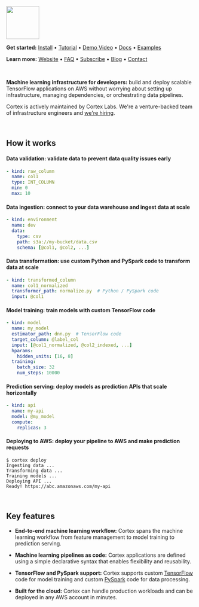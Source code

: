 <img src='https://s3-us-west-2.amazonaws.com/cortex-public/logo.png' height='88'>

<br>

**Get started:** [Install](https://docs.cortex.dev/install) • [Tutorial](https://docs.cortex.dev/tutorial) • [Demo Video](https://www.youtube.com/watch?v=vcistUor0b4) • <!-- CORTEX_VERSION_MINOR_STABLE e.g. https://docs.cortex.dev/v/0.2/ -->[Docs](https://docs.cortex.dev/v/0.3/) • <!-- CORTEX_VERSION_MINOR_STABLE -->[Examples](https://github.com/cortexlabs/cortex/tree/0.3/examples)

**Learn more:** [Website](https://cortex.dev) • [FAQ](https://docs.cortex.dev/faq) • [Subscribe](https://cortexlabs.us20.list-manage.com/subscribe?u=a1987373ab814f20961fd90b4&id=ae83491e1c) • [Blog](https://medium.com/cortex-labs) • [Contact](mailto:hello@cortex.dev)

<br>

**Machine learning infrastructure for developers:** build and deploy scalable TensorFlow applications on AWS without worrying about setting up infrastructure, managing dependencies, or orchestrating data pipelines.

Cortex is actively maintained by Cortex Labs. We're a venture-backed team of infrastructure engineers and [we're hiring](https://angel.co/cortex-labs-inc/jobs).

<br>

## How it works

#### Data validation: validate data to prevent data quality issues early

```yaml
- kind: raw_column
  name: col1
  type: INT_COLUMN
  min: 0
  max: 10
```

#### Data ingestion: connect to your data warehouse and ingest data at scale

```yaml
- kind: environment
  name: dev
  data:
    type: csv
    path: s3a://my-bucket/data.csv
    schema: [@col1, @col2, ...]
```

#### Data transformation: use custom Python and PySpark code to transform data at scale

```yaml
- kind: transformed_column
  name: col1_normalized
  transformer_path: normalize.py  # Python / PySpark code
  input: @col1
```

#### Model training: train models with custom TensorFlow code

```yaml
- kind: model
  name: my_model
  estimator_path: dnn.py  # TensorFlow code
  target_column: @label_col
  input: [@col1_normalized, @col2_indexed, ...]
  hparams:
    hidden_units: [16, 8]
  training:
    batch_size: 32
    num_steps: 10000
```

#### Prediction serving: deploy models as prediction APIs that scale horizontally

```yaml
- kind: api
  name: my-api
  model: @my_model
  compute:
    replicas: 3
```

#### Deploying to AWS: deploy your pipeline to AWS and make prediction requests

```
$ cortex deploy
Ingesting data ...
Transforming data ...
Training models ...
Deploying API ...
Ready! https://abc.amazonaws.com/my-api
```

<br>

## Key features

- **End-to-end machine learning workflow:** Cortex spans the machine learning workflow from feature management to model training to prediction serving.

- **Machine learning pipelines as code:** Cortex applications are defined using a simple declarative syntax that enables flexibility and reusability.

- **TensorFlow and PySpark support:** Cortex supports custom [TensorFlow](https://www.tensorflow.org) code for model training and custom [PySpark](https://spark.apache.org/docs/latest/api/python/index.html) code for data processing.

- **Built for the cloud:** Cortex can handle production workloads and can be deployed in any AWS account in minutes.
